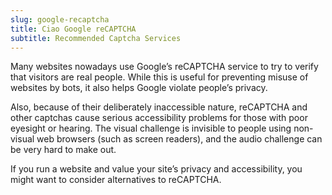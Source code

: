 ```yaml
---
slug: google-recaptcha
title: Ciao Google reCAPTCHA
subtitle: Recommended Captcha Services
---
```

Many websites nowadays use Google’s reCAPTCHA service to try to verify that visitors are real people. While this is useful for preventing misuse of websites by bots, it also helps Google violate people’s privacy.

Also, because of their deliberately inaccessible nature, reCAPTCHA and other captchas cause serious accessibility problems for those with poor eyesight or hearing. The visual challenge is invisible to people using non-visual web browsers (such as screen readers), and the audio challenge can be very hard to make out.

If you run a website and value your site’s privacy and accessibility, you might want to consider alternatives to reCAPTCHA.
